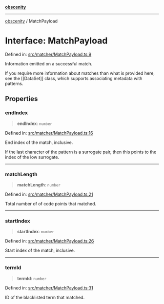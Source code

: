 [**obscenity**](../README.md)

***

[obscenity](../README.md) / MatchPayload

# Interface: MatchPayload

Defined in: [src/matcher/MatchPayload.ts:9](https://github.com/jo3-l/obscenity/blob/907e5d7d34bb29e7d66f262535368ae2d124a8eb/src/matcher/MatchPayload.ts#L9)

Information emitted on a successful match.

If you require more information about matches than what is provided here, see
the [[DataSet]] class, which supports associating metadata with patterns.

## Properties

### endIndex

> **endIndex**: `number`

Defined in: [src/matcher/MatchPayload.ts:16](https://github.com/jo3-l/obscenity/blob/907e5d7d34bb29e7d66f262535368ae2d124a8eb/src/matcher/MatchPayload.ts#L16)

End index of the match, inclusive.

If the last character of the pattern is a surrogate pair,
then this points to the index of the low surrogate.

***

### matchLength

> **matchLength**: `number`

Defined in: [src/matcher/MatchPayload.ts:21](https://github.com/jo3-l/obscenity/blob/907e5d7d34bb29e7d66f262535368ae2d124a8eb/src/matcher/MatchPayload.ts#L21)

Total number of of code points that matched.

***

### startIndex

> **startIndex**: `number`

Defined in: [src/matcher/MatchPayload.ts:26](https://github.com/jo3-l/obscenity/blob/907e5d7d34bb29e7d66f262535368ae2d124a8eb/src/matcher/MatchPayload.ts#L26)

Start index of the match, inclusive.

***

### termId

> **termId**: `number`

Defined in: [src/matcher/MatchPayload.ts:31](https://github.com/jo3-l/obscenity/blob/907e5d7d34bb29e7d66f262535368ae2d124a8eb/src/matcher/MatchPayload.ts#L31)

ID of the blacklisted term that matched.
